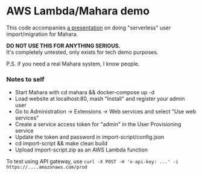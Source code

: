 # AWS Lambda/Mahara demo

This code accompanies <a href="https://jlabusch.github.io/aws-lambda-mahara-demo">a presentation</a> on doing "serverless" user import/migration for Mahara.

<b>DO NOT USE THIS FOR ANYTHING SERIOUS.</b><br/>
It's completely untested, only exists for tech demo purposes.

P.S. if you need a real Mahara system, I know people.


### Notes to self

* Start Mahara with cd mahara && docker-compose up -d
* Load website at localhost:80, mash "Install" and register your admin user
* Go to Administration -> Extensions -> Web services and select "Use web services"
* Create a service access token for "admin" in the User Provisioning service
* Update the token and password in import-script/config.json
* cd import-script && make clean build
* Upload import-script.zip as an AWS Lambda function

To test using API gateway, use `curl -X POST -H 'x-api-key: ...' -i https://....amazonaws.com/prod`
